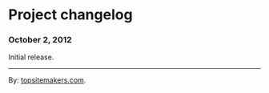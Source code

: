 # Project changelog

### October 2, 2012

Initial release.

<hr>

By: [topsitemakers.com](http://www.topsitemakers.com).
